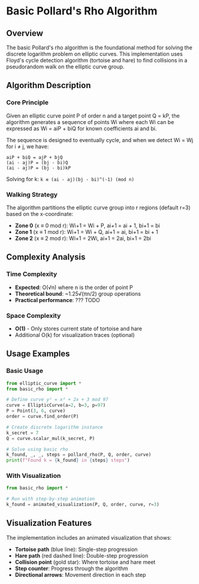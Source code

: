 # Basic Pollard's Rho Algorithm

## Overview

The basic Pollard's rho algorithm is the foundational method for solving the discrete logarithm problem on elliptic curves. This implementation uses Floyd's cycle detection algorithm (tortoise and hare) to find collisions in a pseudorandom walk on the elliptic curve group.

## Algorithm Description

### Core Principle

Given an elliptic curve point P of order n and a target point Q = kP, the algorithm generates a sequence of points Wi where each Wi can be expressed as Wi = aiP + biQ for known coefficients ai and bi.

The sequence is designed to eventually cycle, and when we detect Wi = Wj for i ≠ j, we have:
```
aiP + biQ = ajP + bjQ
(ai - aj)P = (bj - bi)Q
(ai - aj)P = (bj - bi)kP
```

Solving for k: `k ≡ (ai - aj)(bj - bi)^(-1) (mod n)`

### Walking Strategy

The algorithm partitions the elliptic curve group into r regions (default r=3) based on the x-coordinate:
- **Zone 0** (x ≡ 0 mod r): Wi+1 = Wi + P, ai+1 = ai + 1, bi+1 = bi
- **Zone 1** (x ≡ 1 mod r): Wi+1 = Wi + Q, ai+1 = ai, bi+1 = bi + 1  
- **Zone 2** (x ≡ 2 mod r): Wi+1 = 2Wi, ai+1 = 2ai, bi+1 = 2bi


## Complexity Analysis

### Time Complexity
- **Expected**: O(√n) where n is the order of point P
- **Theoretical bound**: ~1.25√(πn/2) group operations
- **Practical performance**: ??? TODO

### Space Complexity  
- **O(1)** - Only stores current state of tortoise and hare
- Additional O(k) for visualization traces (optional)


## Usage Examples

### Basic Usage
```python
from elliptic_curve import *
from basic_rho import *

# Define curve y² = x³ + 2x + 3 mod 97
curve = EllipticCurve(a=2, b=3, p=97)
P = Point(3, 6, curve)
order = curve.find_order(P)

# Create discrete logarithm instance
k_secret = 7
Q = curve.scalar_mul(k_secret, P)

# Solve using basic rho
k_found, _, _, steps = pollard_rho(P, Q, order, curve)
print(f"Found k = {k_found} in {steps} steps")
```

### With Visualization
```python
from basic_rho import *

# Run with step-by-step animation
k_found = animated_visualization(P, Q, order, curve, r=3)
```

## Visualization Features

The implementation includes an animated visualization that shows:
- **Tortoise path** (blue line): Single-step progression
- **Hare path** (red dashed line): Double-step progression  
- **Collision point** (gold star): Where tortoise and hare meet
- **Step counter**: Progress through the algorithm
- **Directional arrows**: Movement direction in each step